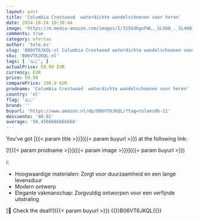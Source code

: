 ```yaml
---
layout: post
title: 'Columbia Crestwood  waterdichte wandelschoenen voor heren'
date: 2024-10-24 10:38:44
image: 'https://m.media-amazon.com/images/I/31SXdbgnFWL._SL500_._SL400_.jpg'
comments: true
category: ofertas
author: 'tole.es'
slug: 'B06VT6JKQL-nl Columbia Crestwood waterdichte wandelschoenen voor heren'
sku: 'B06VT6JKQL-nl'
tags: [ '🇳🇱', ]
actualPrice: 59.99 EUR
currency: EUR
price: 59.99
comparePrice: 100.0 EUR
prodname: 'Columbia Crestwood  waterdichte wandelschoenen voor heren'
country: 'nl'
flag: '🇳🇱'
brand: ''
buyurl: 'https://www.amazon.nl/dp/B06VT6JKQL/?tag=tolees0b-21'
descuento: '40.01'
average: '59.4566666666666'
---
```


You've got [{{< param title >}}]({{< param buyurl >}}) at the following link:

[![{{< param prodname >}}]({{< param image >}})]({{< param buyurl >}})

ℹ️:

- Hoogwaardige materialen: Zorgt voor duurzaamheid en een lange levensduur
- Modern ontwerp
- Elegante vakmanschap: Zorgvuldig ontworpen voor een verfijnde uitstraling

[🛒 Check the deal!!]({{< param buyurl >}})
{{<world>}}B06VT6JKQL{{</world>}}
